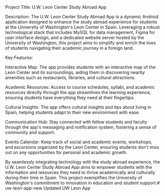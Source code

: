 Project Title: U.W. Leon Center Study Abroad App

Description:
The U.W. Leon Center Study Abroad App is a dynamic Android application designed to enhance the study abroad experience for students at the University of Washington's Leon Center in Spain. Leveraging a robust technological stack that includes MySQL for data management, Figma for user interface design, and a dedicated website server hosted by the University of Washington, this project aims to simplify and enrich the lives of students navigating their academic journey in a foreign land.

Key Features:

Interactive Map: The app provides students with an interactive map of the Leon Center and its surroundings, aiding them in discovering nearby amenities such as restaurants, libraries, and cultural attractions.

Academic Resources: Access to course schedules, syllabi, and academic resources directly through the app streamlines the learning experience, ensuring students have everything they need at their fingertips.

Cultural Insights: The app offers cultural insights and tips about living in Spain, helping students adapt to their new environment with ease.

Communication Hub: Stay connected with fellow students and faculty through the app's messaging and notification system, fostering a sense of community and support.

Events Calendar: Keep track of social and academic events, workshops, and excursions organized by the Leon Center, ensuring students don't miss out on any opportunities for personal and academic growth.

By seamlessly integrating technology with the study abroad experience, the U.W. Leon Center Study Abroad App aims to empower students with the information and resources they need to thrive academically and culturally during their time in Spain. This project exemplifies the University of Washington's commitment to innovation in education and student support.# uw-leon-app-new
Updated UW Leon App

